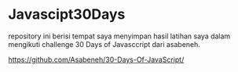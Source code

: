 # Javascipt30Days
repository ini berisi tempat saya menyimpan hasil latihan saya dalam mengikuti challenge 30 Days of Javasccript dari asabeneh.

https://github.com/Asabeneh/30-Days-Of-JavaScript/
